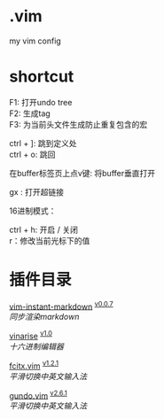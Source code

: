 # .vim
my vim config

# shortcut  

F1: 打开undo tree  
F2: 生成tag  
F3: 为当前头文件生成防止重复包含的宏

ctrl + ]: 跳到定义处  
ctrl + o: 跳回

在buffer标签页上点v键: 将buffer垂直打开

gx : 打开超链接



16进制模式：


ctrl + h: 开启 / 关闭  
r：修改当前光标下的值

# 插件目录

<a name="">[vim-instant-markdown][1-1]</a> 
<sup>[v0.0.7][1-2]</sup>  
*同步渲染markdown*

<a name="">[vinarise][2-1]</a>
<sup>[v1.0][2-2]</sup>  
*十六进制编辑器*

<a name="">[fcitx.vim][3-1]</a>
<sup>[v1.2.1][3-2]</sup>  
*平滑切换中英文输入法*

<a name="">[gundo.vim][4-1]</a>
<sup>[v2.6.1][4-2]</sup>  
*平滑切换中英文输入法*

[1-1]:https://github.com/suan/vim-instant-markdown
[1-2]:https://github.com/suan/vim-instant-markdown/releases/tag/v0.0.7
[2-1]:https://github.com/Shougo/vinarise.vim
[2-2]:https://github.com/Shougo/vinarise.vim/releases
[3-1]:https://github.com/lilydjwg/fcitx.vim
[3-2]:https://github.com/lilydjwg/fcitx.vim/releases/tag/1.2.1
[4-1]:http://github.com/sjl/gundo.vim.git
[4-2]:https://github.com/sjl/gundo.vim/releases/tag/v2.6.1



